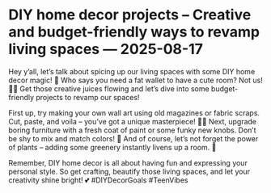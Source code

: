 # DIY home decor projects – Creative and budget-friendly ways to revamp living spaces — 2025-08-17

Hey y’all, let’s talk about spicing up our living spaces with some DIY home decor magic! 🌟 Who says you need a fat wallet to have a cute room? Not us! 🙅‍♀️ Get those creative juices flowing and let’s dive into some budget-friendly projects to revamp our spaces!

First up, try making your own wall art using old magazines or fabric scraps. Cut, paste, and voila – you’ve got a unique masterpiece! 💁‍♀️ Next, upgrade boring furniture with a fresh coat of paint or some funky new knobs. Don’t be shy to mix and match colors! 🎨 And of course, let’s not forget the power of plants – adding some greenery instantly livens up a room. 🌿

Remember, DIY home decor is all about having fun and expressing your personal style. So get crafting, beautify those living spaces, and let your creativity shine bright! 💕 #DIYDecorGoals #TeenVibes
